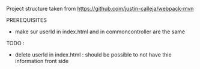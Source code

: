 Project structure taken from
https://github.com/justin-calleja/webpack-mvn


PREREQUISITES
- make sur userId in index.html and in commoncontroller are the same



TODO :

- delete userId in index.html : should be possible to not have thie information front side